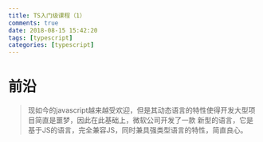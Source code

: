 ```yaml
---
title: TS入门级课程（1）
comments: true
date: 2018-08-15 15:42:20
tags: [typescript]
categories: [typescript]
---
```

# 前沿
>现如今的javascript越来越受欢迎，但是其动态语言的特性使得开发大型项目简直是噩梦，因此在此基础上，微软公司开发了一款
新型的语言，它是基于JS的语言，完全兼容JS，同时兼具强类型语言的特性，简直良心。
<!-- more -->

